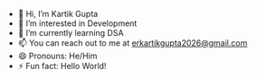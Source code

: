 - 👋 Hi, I’m Kartik Gupta
- 👀 I’m interested in Development
- 🌱 I’m currently learning DSA
- 📫 You can reach out to me at erkartikgupta2026@gmail.com
- 😄 Pronouns: He/Him
- ⚡ Fun fact: Hello World!

<!---
kjb-sh/kjb-sh is a ✨ special ✨ repository because its `README.md` (this file) appears on your GitHub profile.
You can click the Preview link to take a look at your changes.
--->
